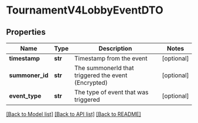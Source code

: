 # TournamentV4LobbyEventDTO

## Properties
Name | Type | Description | Notes
------------ | ------------- | ------------- | -------------
**timestamp** | **str** | Timestamp from the event | [optional] 
**summoner_id** | **str** | The summonerId that triggered the event (Encrypted) | [optional] 
**event_type** | **str** | The type of event that was triggered | [optional] 

[[Back to Model list]](../README.md#documentation-for-models) [[Back to API list]](../README.md#documentation-for-api-endpoints) [[Back to README]](../README.md)


